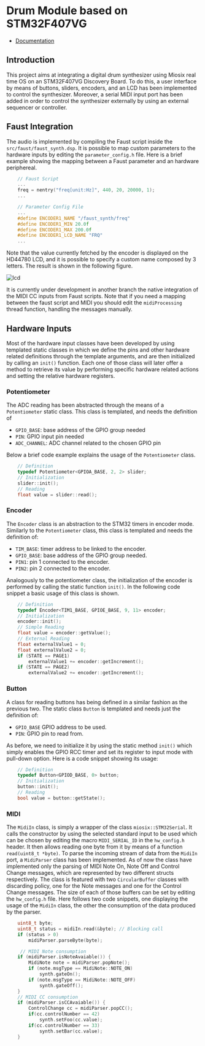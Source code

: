 # Drum Module based on STM32F407VG
- [Documentation](https://andreaco.github.io/miosix-drum/)

## Introduction
This project aims at integrating a digital drum synthesizer using Miosix real time OS on an STM32F407VG Discovery Board.
To do this, a user interface by means of buttons, sliders, encoders, and an LCD has been implemented to control the synthesizer.
Moreover, a serial MIDI input port has been added in order to control the synthesizer externally by using an external sequencer or controller.

## Faust Integration
The audio is implemented by compiling the Faust script inside the ```src/faust/faust_synth.dsp```.
It is possible to map custom parameters to the hardware inputs by editing the ```parameter_config.h``` file.
Here is a brief example showing the mapping between a Faust parameter and an hardware periphereal.
```cpp
    // Faust Script
    ...
    freq = nentry("freq[unit:Hz]", 440, 20, 20000, 1);
    ...
```

```cpp
    // Parameter Config File
    ...
    #define ENCODER1_NAME "/faust_synth/freq"
    #define ENCODER1_MIN 20.0f
    #define ENCODER1_MAX 200.0f
    #define ENCODER1_LCD_NAME "FRQ"
    ...
```
Note that the value currently fetched by the encoder is displayed on the HD44780 LCD, and it is possible to specify a custom name composed by 3 letters.
The result is shown in the following figure.

![lcd](https://user-images.githubusercontent.com/33195819/130662372-f4fb3494-0fb2-4cf9-874b-a74850180bae.jpg)

It is currently under development in another branch the native integration of the MIDI CC inputs from Faust scripts.
Note that if you need a mapping between the faust script and MIDI you should edit the ```midiProcessing``` thread function, handling the messages manually.


## Hardware Inputs
Most of the hardware input classes have been developed by using templated static classes in which we define the pins and other hardware related definitions through the template arguments, and are then initialized by calling an ```init()``` function. Each one of those class will later offer a method to retrieve its value by performing specific hardware related actions and setting the relative hardware registers.

### Potentiometer
The ADC reading has been abstracted through the means of a ```Potentiometer``` static class.  This class is templated, and needs the definition of
- ```GPIO_BASE```: base address of the GPIO group needed
- ```PIN```: GPIO input pin needed
- ```ADC_CHANNEL```: ADC channel related to the chosen GPIO pin

Below a brief code example explains the usage of the ```Potentiometer``` class.
```cpp
    // Definition
    typedef Potentiometer<GPIOA_BASE, 2, 2> slider;
    // Initialization
    slider::init();
    // Reading
    float value = slider::read();
```

### Encoder
The ```Encoder``` class is an abstraction to the STM32 timers in encoder mode.
Similarly to the ```Potentiometer``` class, this class is templated and needs the definition of:
- ```TIM_BASE```: timer address to be linked to the encoder.
- ```GPIO_BASE```: base address of the GPIO group needed.
- ```PIN1```: pin 1 connected to the encoder.
- ```PIN2```: pin 2 connected to the encoder.

Analogously to the potentiometer class, the initialization of the encoder is performed by calling the static function ```init()```.
In the following code snippet a basic usage of this class is shown.
```cpp
    // Definition
    typedef Encoder<TIM1_BASE, GPIOE_BASE, 9, 11> encoder;
    // Initialization
    encoder::init();
    // Simple Reading
    float value = encoder::getValue();
    // External Reading
    float externalValue1 = 0;
    float externalValue2 = 0;
    if (STATE == PAGE1)
        externalValue1 += encoder::getIncrement();
    if (STATE == PAGE2)
        externalValue2 += encoder::getIncrement();
```

### Button
A class for reading buttons has being defined in a similar fashion as the previous two.
The static class ```Button``` is templated and needs just the definition of:
- ```GPIO_BASE``` GPIO address to be used.
- ```PIN```: GPIO pin to read from.

As before, we need to initialize it by using the static method ```init()``` which simply enables the GPIO RCC timer and set its register to input mode with pull-down option.
Here is a code snippet showing its usage:
```cpp
    // Definition
    typedef Button<GPIOD_BASE, 0> button;
    // Initialization
    button::init();
    // Reading
    bool value = button::getState();
```

### MIDI
The ```MidiIn``` class, is simply a wrapper of the class ```miosix::STM32Serial```.
It calls the constructor by using the selected standard input to be used which can be chosen by editing the macro ```MIDI_SERIAL_ID``` in the ```hw_config.h``` header. It then allows reading one byte from it by means of a function ```read(uint8_t *byte)```.
To parse the incoming stream of data from the ```MidiIn``` port, a ```MidiParser``` class has been implemented. As of now the class have implemented only the parsing of MIDI Note On, Note Off and Control Change messages, which are represented by two different structs respectively.
The class is featured with two ```CircularBuffer``` classes with discarding policy, one for the Note messages and one for the Control Change messages. The size of each of those buffers can be set by editing the ```hw_config.h``` file.
Here follows two code snippets, one displaying the usage of the ```MidiIn``` class, the other the consumption of the data produced by the parser.
```cpp
    uint8_t byte;
    uint8_t status = midiIn.read(&byte); // Blocking call
    if (status > 0)
        midiParser.parseByte(byte);
```
```cpp
     // MIDI Note consumption
    if (midiParser.isNoteAvaiable()) {
        MidiNote note = midiParser.popNote();
        if (note.msgType == MidiNote::NOTE_ON)
            synth.gateOn();
        if (note.msgType == MidiNote::NOTE_OFF)
            synth.gateOff();
    }
    // MIDI CC consumption
    if (midiParser.isCCAvaiable()) {
        ControlChange cc = midiParser.popCC();
        if(cc.controlNumber == 42)
            synth.setFoo(cc.value);
        if(cc.controlNumber == 33)
            synth.setBar(cc.value);
    }
```
